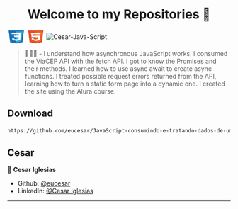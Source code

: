 <h1 align="center">Welcome to my Repositories 🤝</h1>
<p>
  <img align="center" alt="Cesar-CSS" height="30" width="40" src="https://raw.githubusercontent.com/devicons/devicon/master/icons/css3/css3-original.svg">
  <img align="center" alt="Cesar-HTML" height="30" width="40" src="https://raw.githubusercontent.com/devicons/devicon/master/icons/html5/html5-original.svg">
  <img align="center" alt="Cesar-Java-Script" height="30" width="40" src="https://cdn.jsdelivr.net/gh/devicons/devicon/icons/javascript/javascript-plain.svg">
</p>

> 🌱👨‍💻 -  I understand how asynchronous JavaScript works. I consumed the ViaCEP API with the fetch API. I got to know the Promises and their methods. I learned how to use async await to create async functions. I treated possible request errors returned from the API, learning how to turn a static form page into a dynamic one. I created the site using the Alura course.


## Download

```sh
https://github.com/eucesar/JavaScript-consumindo-e-tratando-dados-de-uma-API.git
```

## Cesar

👤 **Cesar Iglesias**

* Github: [@eucesar](https://github.com/eucesar)
* LinkedIn: [@Cesar Iglesias](https://www.linkedin.com/in/cesar-iglesias-tecnologia/)

***

